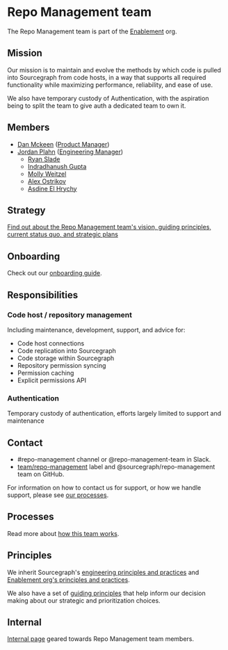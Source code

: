 # Repo Management team

The Repo Management team is part of the [Enablement](../index.md) org.

## Mission

Our mission is to maintain and evolve the methods by which code is pulled into Sourcegraph from code hosts, in a way that supports all required functionality while maximizing performance, reliability, and ease of use.

We also have temporary custody of Authentication, with the aspiration being to split the team to give auth a dedicated team to own it.

## Members

- [Dan Mckeen](../../../../company/team/index.md#dan-mckean) ([Product Manager](../../../product/roles/index.md#product-manager))
- [Jordan Plahn](../../../../company/team/index.md#jordan-plahn) ([Engineering Manager](../../roles.md#engineering-manager))
  - [Ryan Slade](../../../../company/team/index.md#ryan-slade)
  - [Indradhanush Gupta](../../../../company/team/index.md#indradhanush-gupta)
  - [Molly Weitzel](../../../../company/team/index.md#molly-weitzel)
  - [Alex Ostrikov](../../../../company/team/index.md#alexander-ostrikov)
  - [Asdine El Hrychy](../../../../company/team/index.md#asdine-el-hrychy)

## Strategy

[Find out about the Repo Management team's vision, guiding principles, current status quo, and strategic plans](../../../../company/strategy/enablement/repo-management/index.md)

## Onboarding

Check out our [onboarding guide](onboarding.md).

## Responsibilities

### Code host / repository management

Including maintenance, development, support, and advice for:

- Code host connections
- Code replication into Sourcegraph
- Code storage within Sourcegraph
- Repository permission syncing
- Permission caching
- Explicit permissions API

### Authentication

Temporary custody of authentication, efforts largely limited to support and maintenance

## Contact

- #repo-management channel or @repo-management-team in Slack.
- [team/repo-management](https://github.com/sourcegraph/sourcegraph/labels/team%2Frepo-management) label and @sourcegraph/repo-management team on GitHub.

For information on how to contact us for support, or how we handle support, please see [our processes](processes.md).

## Processes

Read more about [how this team works](processes.md).

## Principles

We inherit Sourcegraph's [engineering principles and practices](../../principles-and-practices.md) and [Enablement org's principles and practices](../index.md#principles-and-practices).

We also have a set of [guiding principles](../../../../company/strategy/enablement/repo-management/index.md#guiding-principles) that help inform our decision making about our strategic and prioritization choices.

## Internal

[Internal page](internal.md) geared towards Repo Management team members.
